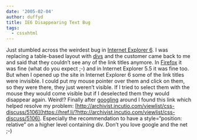 ```yaml
---
date: '2005-02-04'
author: duffyd
title: IE6 Disappearing Text Bug
tags:
  - cssxhtml
---
```


Just stumbled across the weirdest bug in [Internet Explorer 6](http://www.microsoft.com/windows/ie/default.mspx). I was replacing a table-based layout with [divs](https://href.li/?http://www.w3schools.com/tags/tag_div.asp) and the customer came back to me and said that they couldn’t see any of the link titles anymore. In [Firefox](https://href.li/?http://www.mozilla.org/products/firefox/) it was fine (what do you expect ;-) and in Internet Explorer 5.5 it was fine too. But when I opened up the site in Internet Explorer 6 some of the link titles were invisible. I could put my mouse pointer over them and click on them, so they were there, they just weren’t visible. If I tried to select them with the mouse they would come visible but if I deselected them they would disappear again. Weird!? Finally after [googling](https://href.li/?http://www.google.com) around I found this link which helped resolve my problem: [http://archivist.incutio.com/viewlist/css-discuss/5106](https://href.li/?http://archivist.incutio.com/viewlist/css-discuss/5106). Especially the recommendation to have a style=“position: relative” on a higher level containing div. Don’t you love google and the net ;-)
